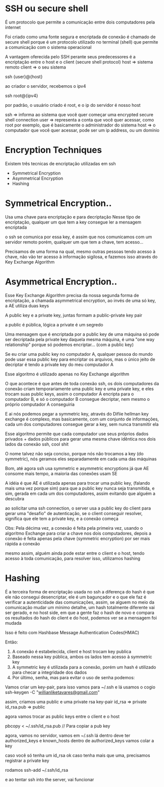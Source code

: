 # SSH ou secure shell

É um protocolo que permite a comunicação entre dois computadores pela internet

Foi criado como uma fonte segura e encriptada de conexão
é chamado de secure shell porque é um protocolo utilizado no terminal (shell) que permite a comunicação com o sistema operacional

A vantagem oferecida pelo SSH perante seus predecessores é a encriptação entre o host e o client (secure shell protocol)
host => sistema remoto
client => o seu sistema

ssh {user}@{host}

ao criador o servidor, recebemos o ipv4

ssh root@{ipv4}

por padrão, o usuário criado é root, e o ip do servidor é nosso host

ssh => informa ao sistema que você quer começar uma encrypted secure shell connection
user => representa a conta que você quer acessar, como root por exemplo, que é basicamente o administrador do sistema
host => o computador que você quer acessar, pode ser um ip address, ou um domínio

# Encryption Techniques

Existem três tecnicas de encriptação utilizadas em ssh

- Symmetrical Encryption
- Asymmetrical Encryption
- Hashing

# Symmetrical Encryption..

Usa uma chave para encriptação e para decriptação
Nesse tipo de encriptação, qualquer um que tem a key consegue ler a mensagem encriptada

o ssh se comunica por essa key, é assim que nos comunicamos com um servidor remoto
porém, qualquer um que tem a chave, tem acesso...

Precisamos de uma forma na qual, mesmo outras pessoas tendo acesso à chave, não vão ter acesso à informação sigilosa, e fazemos isso através do Key Exchange Algorithm

# Asymmetrical Encryption..

Esse Key Exchange Algorithm precisa da nossa segunda forma de encriptação, a chamada asymmetrical encryption, ao invés de uma só key, a AE utiliza duas keys

A public key e a private key, juntas formam a public-private key pair

a public é pública, lógica
a private é um segredo

Uma mensagem que é encriptada por a public key de uma máquina só pode ser decriptada pela private key daquela mesma máquina, é uma "one way relationship" porque só podemos encriptar... (com a public key)

Se eu criar uma public key no computador A, qualquer pessoa do mundo pode usar essa public key para encriptar os arquivos, mas o único jeito de decriptar é tendo a private key do meu computador A

Esse algoritmo é utilizado apenas no Key Exchange algorithm

O que acontece é que antes de toda conexão ssh, os dois computadores da conexão criam temporariamente uma public key e uma private key, e eles trocam suas public keys, assim o computador A encripta para o computador B, e só o computador B consegue decriptar, nem mesmo o próprio computador A conseguiria

E ai nós podemos pegar a symmetric key, através do Difiie hellman key exchange
é complexo, mas basicamente, com um conjunto de informações, cada um dos computadores consegue gerar a key, sem nunca transmitir ela 

Esse algoritmo permite que cada computador use seus próprios dados privados + dados públicos para gerar uma mesma chave idêntica nos dois lados da conexão ssh, cool shit

O nome talvez não seja conciso, porque nós não trocamos a key (do symmetric), nós geramos eles separadamente em cada uma das máquinas

Bom, até agora ssh usa symmetric e asymmetric encryptions já que AE consome mais tempo, a maioria das conexões usam SE

A idéia é que AE é utilizada apenas para trocar uma public key, (falando mais uma vez porque sim) para que a public key nunca seja transmitida, e sim, gerada em cada um dos computadores, assim evitando que alguém a descubra

ao solicitar uma ssh connection, o server usa a public key do client para gerar uma "desafio" de autenticação, se o client conseguir resolver, significa que ele tem a private key, e a conexão começa

Obs: Pela décima vez, a conexão é feita pela primeira vez, usando o algoritmo Exchange para criar a chave nos dois computadores, depois a conexão é feita apenas pela chave (symmetric encryption) por ser mais rápida a conexão

mesmo assim, alguém ainda pode estar entre o client e o host, tendo acesso à toda comunicação, para resolver isso, utilizamos hashing

# Hashing

É a terceira forma de encriptação usada no ssh
a diferença do hash é que ele não consegui desencriptar, ele é um bagunçador
e o que ele faz é verificar a autenticidade das comunicações, assim, se alguem no meio da comunicação mudar um mínimo detalhe, um hash totalmente diferente vai ser gerado, e no host side, em que a gente faz o hash de novo e compara os resultados do hash do client e do host, podemos ver se a mensagem foi mudada

Isso é feito com  Hashbase Message Authentication Codes(HMAC)

Então: 

1. A conexão é estabelecida, client e host trocam key publica
2. Baseado nessa key pública, ambos os lados tem acesso à symmetric key
3. A symmetric key é utilizada para a conexão, porém um hash é utilizado para checar a integridade dos dados
4. Por último, senha, mas para evitar o uso de senha podemos:

Vamos criar um key-pair, para isso vamos para ~/.ssh e lá usamos o cogio
ssh-keygen -C "willianliketavares@gmail.com"

assim, criamos uma public e uma private rsa key-pair
id_rsa => private
id_rsa.pub => public

agora vamos trocar as public keys entre o client e o host

pbcopy < ~/.ssh/id_rsa.pub // Para copiar a pub key

agora, vamos no servidor, vamos em ~/.ssh
lá dentro deve ter authorized_keys e known_hosts
dentro de authorized_keys vamos colar a key

caso você só tenha um id_rsa ok
caso tenha mais que uma, precisamos registrar a private key

rodamos ssh-add ~/.ssh/id_rsa

e ao tentar ssh into the server, vai funcionar
